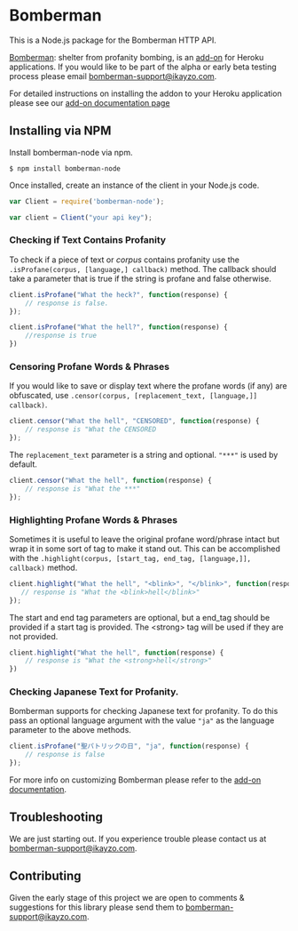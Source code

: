 # Bomberman

This is a Node.js package for the Bomberman HTTP API.

[Bomberman](http://addons.heroku.com/bomberman): shelter from profanity bombing, is an [add-on](http://addons.heroku.com) for Heroku
applications. If you would like to be part of the alpha or early beta
testing process please email <bomberman-support@ikayzo.com>.

For detailed instructions on installing the addon to your Heroku
application please see our [add-on documentation page](http://bomberman.ikayzo.com/)

## Installing via NPM

Install bomberman-node via npm.

```term
$ npm install bomberman-node
```

Once installed, create an instance of the client in your Node.js code.

```js
var Client = require('bomberman-node');

var client = Client("your api key");
```

### Checking if Text Contains Profanity

To check if a piece of text or *corpus* contains profanity use the
`.isProfane(corpus, [language,] callback)` method. The callback
should take a parameter that is true if the string is profane and
false otherwise.

```js
client.isProfane("What the heck?", function(response) {
    // response is false.
});

client.isProfane("What the hell?", function(response) {
    //response is true
})

```

### Censoring Profane Words & Phrases

If you would like to save or display text where the profane words (if
any) are obfuscated, use `.censor(corpus, [replacement_text, [language,]] callback)`.

```js
client.censor("What the hell", "CENSORED", function(response) {
    // response is "What the CENSORED
});
```

The `replacement_text` parameter is a string and optional. `"***"` is
used by default.

```js
client.censor("What the hell", function(response) {
    // response is "What the ***"
});
```

### Highlighting Profane Words & Phrases

Sometimes it is useful to leave the original profane word/phrase intact
but wrap it in some sort of tag to make it stand out. This can be
accomplished with the `.highlight(corpus, [start_tag, end_tag, [language,]], callback)` method.

```js
client.highlight("What the hell", "<blink>", "</blink>", function(response) {
   // response is "What the <blink>hell</blink>"
});
```

The start and end tag parameters are optional, but a end_tag should be provided if a start tag is provided. The &lt;strong&gt; tag will be used if
they are not provided.

```js
client.highlight("What the hell", function(response) {
    // response is "What the <strong>hell</strong>"
})
```

### Checking Japanese Text for Profanity.

Bomberman supports for checking Japanese text for profanity.
To do this pass an optional language argument with the value `"ja"` as the
language parameter to the above methods.

```js
client.isProfane("聖パトリックの日", "ja", function(response) {
    // response is false
});
```

For more info on customizing Bomberman please refer to the [add-on documentation](http://bomberman.ikayzo.com/).
## Troubleshooting

We are just starting out.  If you experience trouble please contact us
at <bomberman-support@ikayzo.com>.

## Contributing

Given the early stage of this project we are open to comments &
suggestions for this library please send them to <bomberman-support@ikayzo.com>.